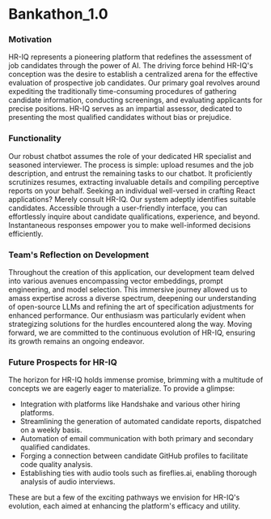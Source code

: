 # Bankathon_1.0

### Motivation
HR-IQ represents a pioneering platform that redefines the assessment of job candidates through the power of AI. The driving force behind HR-IQ's conception was the desire to establish a centralized arena for the effective evaluation of prospective job candidates. Our primary goal revolves around expediting the traditionally time-consuming procedures of gathering candidate information, conducting screenings, and evaluating applicants for precise positions. HR-IQ serves as an impartial assessor, dedicated to presenting the most qualified candidates without bias or prejudice.

### Functionality
Our robust chatbot assumes the role of your dedicated HR specialist and seasoned interviewer. The process is simple: upload resumes and the job description, and entrust the remaining tasks to our chatbot. It proficiently scrutinizes resumes, extracting invaluable details and compiling perceptive reports on your behalf. Seeking an individual well-versed in crafting React applications? Merely consult HR-IQ. Our system adeptly identifies suitable candidates. Accessible through a user-friendly interface, you can effortlessly inquire about candidate qualifications, experience, and beyond. Instantaneous responses empower you to make well-informed decisions efficiently.

### Team's Reflection on Development
Throughout the creation of this application, our development team delved into various avenues encompassing vector embeddings, prompt engineering, and model selection. This immersive journey allowed us to amass expertise across a diverse spectrum, deepening our understanding of open-source LLMs and refining the art of specification adjustments for enhanced performance. Our enthusiasm was particularly evident when strategizing solutions for the hurdles encountered along the way. Moving forward, we are committed to the continuous evolution of HR-IQ, ensuring its growth remains an ongoing endeavor.

### Future Prospects for HR-IQ
The horizon for HR-IQ holds immense promise, brimming with a multitude of concepts we are eagerly eager to materialize. To provide a glimpse:

- Integration with platforms like Handshake and various other hiring platforms.
- Streamlining the generation of automated candidate reports, dispatched on a weekly basis.
- Automation of email communication with both primary and secondary qualified candidates.
- Forging a connection between candidate GitHub profiles to facilitate code quality analysis.
- Establishing ties with audio tools such as fireflies.ai, enabling thorough analysis of audio interviews.

These are but a few of the exciting pathways we envision for HR-IQ's evolution, each aimed at enhancing the platform's efficacy and utility.
